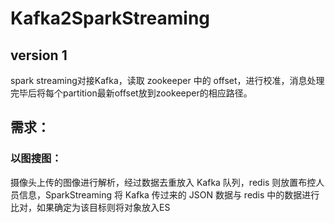 # Kafka2SparkStreaming
## version 1
spark streaming对接Kafka，读取 zookeeper 中的 offset，进行校准，消息处理完毕后将每个partition最新offset放到zookeeper的相应路径。

## 需求：
### 以图搜图：
摄像头上传的图像进行解析，经过数据去重放入 Kafka 队列，redis 则放置布控人员信息，SparkStreaming 将 Kafka 传过来的 JSON 数据与 redis 中的数据进行比对，如果确定为该目标则将对象放入ES
